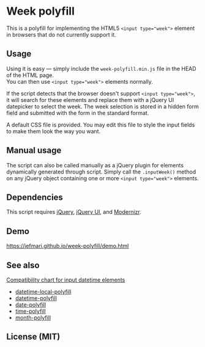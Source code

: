 # Week polyfill

This is a polyfill for implementing the HTML5 `<input type="week">` element in browsers that do not currently support it.

## Usage

Using it is easy — simply include the `week-polyfill.min.js` file in the HEAD of the HTML page.  
You can then use `<input type="week">` elements normally.

If the script detects that the browser doesn't support `<input type="week">`, it will search for these elements and replace them with a jQuery UI datepicker to select the week. The week selection is stored in a hidden form field and submitted with the form in the standard format.

A default CSS file is provided. You may edit this file to style the input fields to make them look the way you want.

## Manual usage

The script can also be called manually as a jQuery plugin for elements dynamically generated through script. Simply call the `.inputWeek()` method on any jQuery object containing one or more `<input type="week">` elements.

## Dependencies

This script requires [jQuery](http://jquery.com/), [jQuery UI](http://jqueryui.com/), and [Modernizr](http://www.modernizr.com/).

## Demo

https://jefmari.github.io/week-polyfill/demo.html

## See also

[Compatibility chart for input datetime elements](http://caniuse.com/input-datetime)

* [datetime-local-polyfill](https://github.com/jonstipe/datetime-local-polyfill)
* [datetime-polyfill](https://github.com/jonstipe/datetime-polyfill)
* [date-polyfill](https://github.com/jonstipe/date-polyfill)
* [time-polyfill](https://github.com/jonstipe/time-polyfill)
* [month-polyfill](https://github.com/jonstipe/month-polyfill)

## License (MIT)

